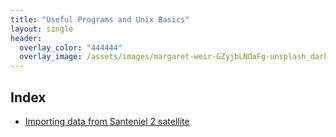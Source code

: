 ```yaml
---
title: "Useful Programs and Unix Basics"
layout: single
header:
  overlay_color: "444444"
  overlay_image: /assets/images/margaret-weir-GZyjbLNOaFg-unsplash_dark.jpg
---
```







## Index

* [Importing data from Santeniel 2 satellite ](ImportingImages.md)
